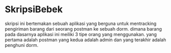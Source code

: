 # SkripsiBebek
skripsi ini bertemakan sebuah aplikasi yang berguna untuk mentracking pengiriman barang dari seorang postman ke sebuah dorm.
dimana barang pada dasarnya aplikasi ini meiliki 3 tipe orang yang menggunakan. yang pertama adalah postman yang kedua adalah admin dan yang terakhir adalah penghuni dorm.
